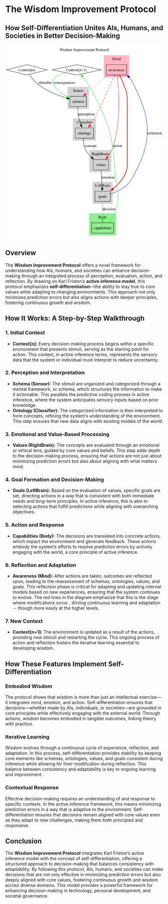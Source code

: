 # The Wisdom Improvement Protocol

## How Self-Differentiation Unites AIs, Humans, and Societies in Better Decision-Making

![diagram](./wisdom.png)

## Overview

The **Wisdom Improvement Protocol** offers a novel framework for understanding
how AIs, humans, and societies can enhance decision-making through an integrated
process of perception, evaluation, action, and reflection. By drawing on Karl
Friston’s **active inference model**, this protocol emphasizes
**self-differentiation**—the ability to stay true to core values while adapting
to changing environments. This approach not only minimizes prediction errors but
also aligns actions with deeper principles, fostering continuous growth and
wisdom.

## How It Works: A Step-by-Step Walkthrough

### 1. Initial Context

- **Context[n]:** Every decision-making process begins within a specific
  environment that presents stimuli, serving as the starting point for action.
  This context, in active inference terms, represents the sensory data that the
  system or individual must interpret to reduce uncertainty.

### 2. Perception and Interpretation

- **Schema (Sensor):** The stimuli are organized and categorized through a
  mental framework, or schema, which structures the information to make it
  actionable. This parallels the predictive coding process in active inference,
  where the system anticipates sensory inputs based on prior knowledge.
- **Ontology (Classifier):** The categorized information is then interpreted to
  form concepts, refining the system’s understanding of the environment. This
  step ensures that new data aligns with existing models of the world.

### 3. Emotional and Value-Based Processing

- **Values (RightBrain):** The concepts are evaluated through an emotional or
  ethical lens, guided by core values and beliefs. This step adds depth to the
  decision-making process, ensuring that actions are not just about minimizing
  prediction errors but also about aligning with what matters most.

### 4. Goal Formation and Decision-Making

- **Goals (LeftBrain):** Based on the evaluation of values, specific goals are
  set, directing actions in a way that is consistent with both immediate needs
  and long-term principles. In active inference, this is akin to selecting
  actions that fulfill predictions while aligning with overarching objectives.

### 5. Action and Response

- **Capabilities (Body):** The decisions are translated into concrete actions,
  which impact the environment and generate feedback. These actions embody the
  system’s efforts to resolve prediction errors by actively engaging with the
  world, a core principle of active inference.

### 6. Reflection and Adaptation

- **Awareness (Mind):** After actions are taken, outcomes are reflected upon,
  leading to the reassessment of schemas, ontologies, values, and goals. This
  reflection phase is critical for adapting and updating internal models based
  on new experiences, ensuring that the system continues to evolve. The red
  lines in the diagram emphasize that this is the stage where modifications
  occur , driving continuous learning and adaptation -- though more easily at
  the higher levels.

### 7. New Context

- **Context[n+1]:** The environment is updated as a result of the actions,
  providing new stimuli and restarting the cycle. This ongoing process of action
  and reflection fosters the iterative learning essential to developing wisdom.

## How These Features Implement Self-Differentiation

### Embodied Wisdom

The protocol shows that wisdom is more than just an intellectual exercise—it
integrates mind, emotion, and action. Self-differentiation ensures that
decisions—whether made by AIs, individuals, or societies—are grounded in core
principles while effectively engaging with the external world. Through actions,
wisdom becomes embodied in tangible outcomes, linking theory with practice.

### Iterative Learning

Wisdom evolves through a continuous cycle of experience, reflection, and
adaptation. In this process, self-differentiation provides stability by keeping
core elements like schemas, ontologies, values, and goals consistent during
inference while allowing for their modification during reflection. This balance
between consistency and adaptability is key to ongoing learning and improvement.

### Contextual Response

Effective decision-making requires an understanding of and response to specific
contexts. In the active inference framework, this means minimizing prediction
errors in a way that is adaptive to the environment. Self-differentiation
ensures that decisions remain aligned with core values even as they adapt to new
challenges, making them both principled and responsive.

## Conclusion

The **Wisdom Improvement Protocol** integrates Karl Friston’s active inference
model with the concept of self-differentiation, offering a structured approach
to decision-making that balances consistency with adaptability. By following
this protocol, AIs, humans, and societies can make decisions that are not only
effective in minimizing prediction errors but also deeply aligned with core
values, fostering continuous growth and wisdom across diverse domains. This
model provides a powerful framework for enhancing decision-making in technology,
personal development, and societal governance.
